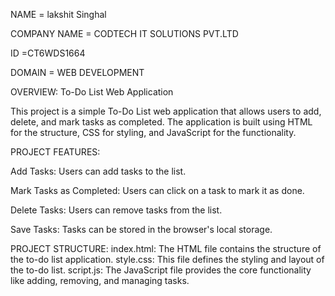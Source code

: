 NAME = lakshit Singhal

COMPANY NAME =  CODTECH IT SOLUTIONS PVT.LTD 

ID =CT6WDS1664

DOMAIN = WEB DEVELOPMENT



OVERVIEW: To-Do List Web Application



This project is a simple To-Do List web application that allows users to add, delete, and mark tasks as completed. The application is built using HTML for the structure, CSS for styling, and JavaScript for the functionality.



PROJECT FEATURES:

Add Tasks: Users can add tasks to the list.

Mark Tasks as Completed: Users can click on a task to mark it as done.

Delete Tasks: Users can remove tasks from the list.

Save Tasks: Tasks can be stored in the browser's local storage.

PROJECT STRUCTURE:
index.html: The HTML file contains the structure of the to-do list application.
style.css: This file defines the styling and layout of the to-do list.
script.js: The JavaScript file provides the core functionality like adding, removing, and managing tasks.
